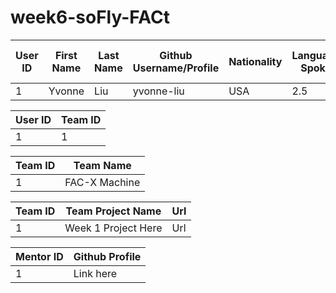 # week6-soFly-FACt

| User ID |  First Name |  Last Name |   Github Username/Profile | Nationality | Languages Spoken | Place of Birth | Hobby | No. Siblings | Mentor ID | Mentor Name |
|---|---|---|---|---|---|---|---|---|---|---|
| 1 | Yvonne | Liu | yvonne-liu | USA | 2.5 | Taiwan | Hiking | 0 | 1 | Noga |


| User ID | Team ID |
|---|---|
|1 | 1 |

| Team ID | Team Name |
|---|---|
| 1 | FAC-X Machine |

| Team ID | Team Project Name | Url |
|---|---|---|
| 1 | Week 1 Project Here | Url |

| Mentor ID | Github Profile |
|---|---|
| 1 | Link here |
